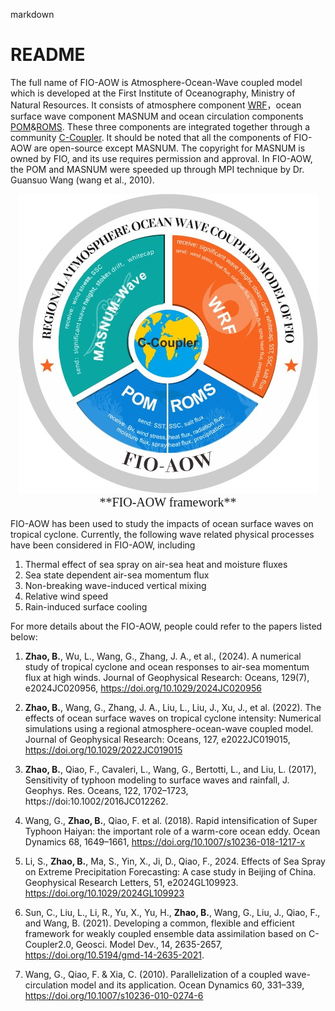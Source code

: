markdown
# README
The full name of FIO-AOW is Atmosphere-Ocean-Wave coupled model which is developed at the First Institute of Oceanography, Ministry of Natural Resources. It consists of atmosphere component [WRF](https://github.com/wrf-model/WRF)，ocean surface wave component MASNUM and ocean circulation components [POM](http://www.ccpo.odu.edu/POMWEB/)&[ROMS](https://github.com/myroms/roms). These three components are integrated together through a community [C-Coupler](https://github.com/C-Coupler-Group/c-coupler-lib). It should be noted that all the components of FIO-AOW are open-source except MASNUM. The copyright for MASNUM is owned by FIO, and its use requires permission and approval. In FIO-AOW, the POM and MASNUM were speeded up through MPI technique by Dr. Guansuo Wang (wang et al., 2010).

<div align="center">
    <img src="https://github.com/Biao-Zhao/Biao-Zhao.github.io/blob/main/images/fio-aow.png" alt="FIO-AOW framework">
</div>

<div align="center" style="font-family: 'Microsoft YaHei'; font-size: 20px;">
    **FIO-AOW framework**
</div>

FIO-AOW has been used to study the impacts of ocean surface waves on tropical cyclone. Currently, the following wave related physical processes have been considered in FIO-AOW, including
1. Thermal effect of sea spray on air-sea heat and moisture fluxes
2. Sea state dependent air-sea momentum flux
3. Non-breaking wave-induced vertical mixing
4. Relative wind speed
5. Rain-induced surface cooling


For more details about the FIO-AOW, people could refer to the papers listed below:
1. **Zhao, B.**, Wu, L., Wang, G., Zhang, J. A., et al., (2024). A numerical study of tropical cyclone and ocean responses to air-sea momentum flux at high winds. Journal of Geophysical Research: Oceans, 129(7), e2024JC020956, https://doi.org/10.1029/2024JC020956
   
2. **Zhao, B.**, Wang, G., Zhang, J. A., Liu, L., Liu, J., Xu, J., et al. (2022). The effects of ocean surface waves on tropical cyclone intensity: Numerical simulations using a regional atmosphere-ocean-wave coupled model. Journal of Geophysical Research: Oceans, 127, e2022JC019015, https://doi.org/10.1029/2022JC019015
   
3. **Zhao, B.**, Qiao, F., Cavaleri, L., Wang, G., Bertotti, L., and Liu, L. (2017), Sensitivity of typhoon modeling to surface waves and rainfall, J. Geophys. Res. Oceans, 122, 1702–1723, https://doi:10.1002/2016JC012262.
   
4. Wang, G., **Zhao, B.**, Qiao, F. et al. (2018). Rapid intensification of Super Typhoon Haiyan: the important role of a warm-core ocean eddy. Ocean Dynamics 68, 1649–1661, https://doi.org/10.1007/s10236-018-1217-x

5. Li, S., **Zhao, B.**, Ma, S., Yin, X., Ji, D., Qiao, F., 2024. Effects of Sea Spray on Extreme Precipitation Forecasting: A case study in Beijing of China. Geophysical Research Letters, 51, e2024GL109923. https://doi.org/10.1029/2024GL109923

6.	Sun, C., Liu, L., Li, R., Yu, X., Yu, H., **Zhao, B.**, Wang, G., Liu, J., Qiao, F., and Wang, B. (2021). Developing a common, flexible and efficient framework for weakly coupled ensemble data assimilation based on C-Coupler2.0, Geosci. Model Dev., 14, 2635-2657, https://doi.org/10.5194/gmd-14-2635-2021.
   
7.	Wang, G., Qiao, F. & Xia, C. (2010). Parallelization of a coupled wave-circulation model and its application. Ocean Dynamics 60, 331–339, https://doi.org/10.1007/s10236-010-0274-6
